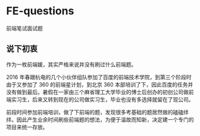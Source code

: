 # FE-questions

前端笔试面试题

## 说下初衷

作为一枚前端媛，其实严格来说并没有刷过什么前端题。

2016 年春跟杭电的几个小伙伴组队参加了百度的前端技术学院，到第三个阶段时由于又参加了 360 的前端星计划，到北京 360 本部培训了下，因此百度的任务并没有做到最后。暑假在一家由三个麻省理工大学毕业的博士后创办的初创公司做前端实习生，后来又转到现在的公司做实习生，毕业也没有多选择就留在了现公司。

前段时间参加前端培训，做了下前端的题，发现很多考基础的题居然做的磕磕绊绊。因此产生业余时间刷些前端题的想法，为便于温故而知新，决定建一个专门的项目来统一存放。
